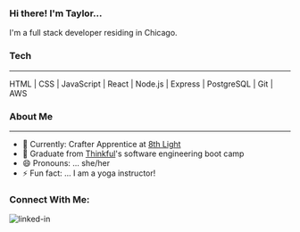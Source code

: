 ### Hi there!  I'm Taylor...

I'm a full stack developer residing in Chicago.

### Tech
------------

HTML | CSS | JavaScript | React | Node.js | Express | PostgreSQL | Git | AWS

<!-- <img align="left" alt="react" src="https://img.shields.io/badge/react%20-%2320232a.svg?&style=for-the-badge&logo=react&logoColor=%2361DAFB" /> -->

### About Me
------------

- 🌱  Currently: Crafter Apprentice at [8th Light](https://8thlight.com/)
- 🔭  Graduate from [Thinkful](https://www.thinkful.com/)'s software engineering boot camp
- 😄  Pronouns: ... she/her
- ⚡  Fun fact: ... I am a yoga instructor!

### Connect With Me:
[<img align="left" alt="linked-in" src="https://img.shields.io/badge/linkedin-%230077B5.svg?&style=for-the-badge&logo=linkedin&logoColor=white" />](https://www.linkedin.com/in/taylor-keazirian/)



<!-- [![GitHub stats](https://github-readme-stats.vercel.app/api?username=t-keazirian&theme=tokyonight&?count_private=true&hide=stars)](https://github.com/t-keazirian/github-readme-stats) -->
